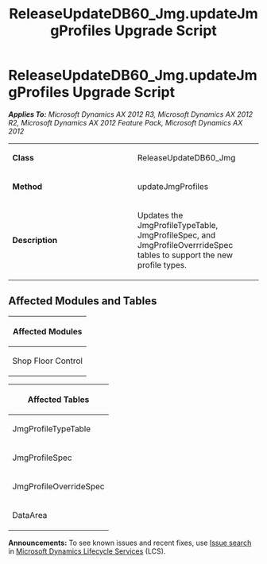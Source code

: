 ﻿---
title: ReleaseUpdateDB60_Jmg.updateJmgProfiles Upgrade Script
TOCTitle: ReleaseUpdateDB60_Jmg.updateJmgProfiles Upgrade Script
ms:assetid: 81a0af3d-b039-cd11-956a-b0d7c88ea589
ms:mtpsurl: https://msdn.microsoft.com/en-us/library/JJ685926(v=AX.60)
ms:contentKeyID: 49709379
ms.date: 05/18/2015
mtps_version: v=AX.60
---

# ReleaseUpdateDB60\_Jmg.updateJmgProfiles Upgrade Script 


_**Applies To:** Microsoft Dynamics AX 2012 R3, Microsoft Dynamics AX 2012 R2, Microsoft Dynamics AX 2012 Feature Pack, Microsoft Dynamics AX 2012_

<table>
<colgroup>
<col style="width: 50%" />
<col style="width: 50%" />
</colgroup>
<tbody>
<tr class="odd">
<td><p><strong>Class</strong></p></td>
<td><p>ReleaseUpdateDB60_Jmg</p></td>
</tr>
<tr class="even">
<td><p><strong>Method</strong></p></td>
<td><p>updateJmgProfiles</p></td>
</tr>
<tr class="odd">
<td><p><strong>Description</strong></p></td>
<td><p>Updates the JmgProfileTypeTable, JmgProfileSpec, and JmgProfileOverrrideSpec tables to support the new profile types.</p></td>
</tr>
</tbody>
</table>


## Affected Modules and Tables

<table>
<colgroup>
<col style="width: 100%" />
</colgroup>
<thead>
<tr class="header">
<th><p>Affected Modules</p></th>
</tr>
</thead>
<tbody>
<tr class="odd">
<td><p>Shop Floor Control</p></td>
</tr>
</tbody>
</table>


<table>
<colgroup>
<col style="width: 100%" />
</colgroup>
<thead>
<tr class="header">
<th><p>Affected Tables</p></th>
</tr>
</thead>
<tbody>
<tr class="odd">
<td><p>JmgProfileTypeTable</p></td>
</tr>
<tr class="even">
<td><p>JmgProfileSpec</p></td>
</tr>
<tr class="odd">
<td><p>JmgProfileOverrideSpec</p></td>
</tr>
<tr class="even">
<td><p>DataArea</p></td>
</tr>
</tbody>
</table>

  
**Announcements:** To see known issues and recent fixes, use [Issue search](http://go.microsoft.com/fwlink/?linkid=389258) in [Microsoft Dynamics Lifecycle Services](http://go.microsoft.com/fwlink/?linkid=306505) (LCS).

